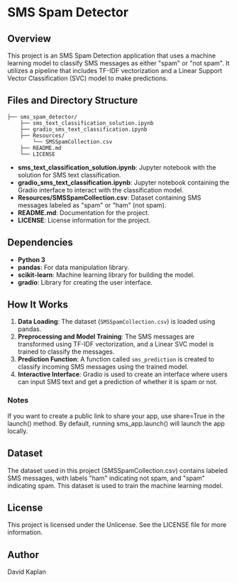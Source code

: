 # SMS Spam Detector

## Overview
This project is an SMS Spam Detection application that uses a machine learning model to classify SMS messages as either "spam" or "not spam". It utilizes a pipeline that includes TF-IDF vectorization and a Linear Support Vector Classification (SVC) model to make predictions.


## Files and Directory Structure
```
├── sms_spam_detector/
    ├── sms_text_classification_solution.ipynb
    ├── gradio_sms_text_classification.ipynb
    ├── Resources/
        └── SMSSpamCollection.csv
    ├── README.md
    └── LICENSE
```
- **sms_text_classification_solution.ipynb**: Jupyter notebook with the solution for SMS text classification.
- **gradio_sms_text_classification.ipynb**: Jupyter notebook containing the Gradio interface to interact with the classification model.
- **Resources/SMSSpamCollection.csv**: Dataset containing SMS messages labeled as "spam" or "ham" (not spam).
- **README.md**: Documentation for the project.
- **LICENSE**: License information for the project.

## Dependencies
- **Python 3**
- **pandas**: For data manipulation library.
- **scikit-learn**: Machine learning library for building the model.
- **gradio**: Library for creating the user interface.


## How It Works
1. **Data Loading**: The dataset (`SMSSpamCollection.csv`) is loaded using pandas.
2. **Preprocessing and Model Training**: The SMS messages are transformed using TF-IDF vectorization, and a Linear SVC model is trained to classify the messages.
3. **Prediction Function**: A function called `sms_prediction` is created to classify incoming SMS messages using the trained model.
4. **Interactive Interface**: Gradio is used to create an interface where users can input SMS text and get a prediction of whether it is spam or not.

### Notes
If you want to create a public link to share your app, use share=True in the launch() method.
By default, running sms_app.launch() will launch the app locally.

## Dataset
The dataset used in this project (SMSSpamCollection.csv) contains labeled SMS messages, with labels "ham" indicating not spam, and "spam" indicating spam. This dataset is used to train the machine learning model.

## License
This project is licensed under the Unlicense. See the LICENSE file for more information.

## Author
David Kaplan